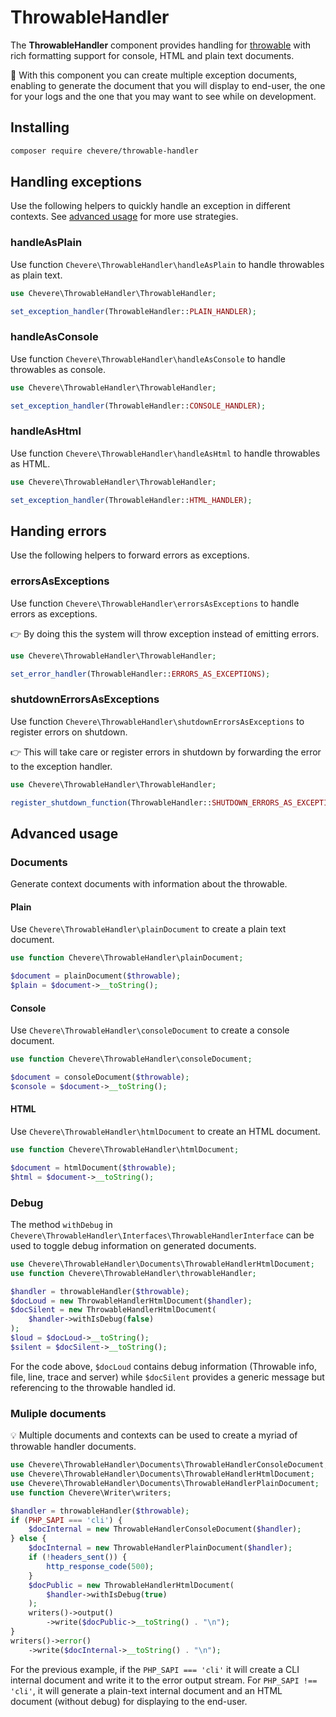 # ThrowableHandler

The **ThrowableHandler** component provides handling for [throwable](https://www.php.net/throwable) with rich formatting support for console, HTML and plain text documents.

👏 With this component you can create multiple exception documents, enabling to generate the document that you will display to end-user, the one for your logs and the one that you may want to see while on development.

## Installing

```sh
composer require chevere/throwable-handler
```

## Handling exceptions

Use the following helpers to quickly handle an exception in different contexts. See [advanced usage](#advanced-usage) for more use strategies.

### handleAsPlain

Use function `Chevere\ThrowableHandler\handleAsPlain` to handle throwables as plain text.

```php
use Chevere\ThrowableHandler\ThrowableHandler;

set_exception_handler(ThrowableHandler::PLAIN_HANDLER);
```

### handleAsConsole

Use function `Chevere\ThrowableHandler\handleAsConsole` to handle throwables as console.

```php
use Chevere\ThrowableHandler\ThrowableHandler;

set_exception_handler(ThrowableHandler::CONSOLE_HANDLER);
```

### handleAsHtml

Use function `Chevere\ThrowableHandler\handleAsHtml` to handle throwables as HTML.

```php
use Chevere\ThrowableHandler\ThrowableHandler;

set_exception_handler(ThrowableHandler::HTML_HANDLER);
```

## Handing errors

Use the following helpers to forward errors as exceptions.

### errorsAsExceptions

Use function `Chevere\ThrowableHandler\errorsAsExceptions` to handle errors as exceptions.

👉 By doing this the system will throw exception instead of emitting errors.

```php
use Chevere\ThrowableHandler\ThrowableHandler;

set_error_handler(ThrowableHandler::ERRORS_AS_EXCEPTIONS);
```

### shutdownErrorsAsExceptions

Use function `Chevere\ThrowableHandler\shutdownErrorsAsExceptions` to register errors on shutdown.

👉 This will take care or register errors in shutdown by forwarding the error to the exception handler.

```php
use Chevere\ThrowableHandler\ThrowableHandler;

register_shutdown_function(ThrowableHandler::SHUTDOWN_ERRORS_AS_EXCEPTIONS);
```

## Advanced usage

### Documents

Generate context documents with information about the throwable.

#### Plain

Use `Chevere\ThrowableHandler\plainDocument` to create a plain text document.

```php
use function Chevere\ThrowableHandler\plainDocument;

$document = plainDocument($throwable);
$plain = $document->__toString();
```

#### Console

Use `Chevere\ThrowableHandler\consoleDocument` to create a console document.

```php
use function Chevere\ThrowableHandler\consoleDocument;

$document = consoleDocument($throwable);
$console = $document->__toString();
```

#### HTML

Use `Chevere\ThrowableHandler\htmlDocument` to create an HTML document.

```php
use function Chevere\ThrowableHandler\htmlDocument;

$document = htmlDocument($throwable);
$html = $document->__toString();
```

### Debug

The method `withDebug` in `Chevere\ThrowableHandler\Interfaces\ThrowableHandlerInterface` can be used to toggle debug information on generated documents.

```php
use Chevere\ThrowableHandler\Documents\ThrowableHandlerHtmlDocument;
use function Chevere\ThrowableHandler\throwableHandler;

$handler = throwableHandler($throwable);
$docLoud = new ThrowableHandlerHtmlDocument($handler);
$docSilent = new ThrowableHandlerHtmlDocument(
    $handler->withIsDebug(false)
);
$loud = $docLoud->__toString();
$silent = $docSilent->__toString();
```

For the code above, `$docLoud` contains debug information (Throwable info, file, line, trace and server) while `$docSilent` provides a generic message but referencing to the throwable handled id.

### Muliple documents

💡 Multiple documents and contexts can be used to create a myriad of throwable handler documents.

```php
use Chevere\ThrowableHandler\Documents\ThrowableHandlerConsoleDocument;
use Chevere\ThrowableHandler\Documents\ThrowableHandlerHtmlDocument;
use Chevere\ThrowableHandler\Documents\ThrowableHandlerPlainDocument;
use function Chevere\Writer\writers;

$handler = throwableHandler($throwable);
if (PHP_SAPI === 'cli') {
    $docInternal = new ThrowableHandlerConsoleDocument($handler);
} else {
    $docInternal = new ThrowableHandlerPlainDocument($handler);
    if (!headers_sent()) {
        http_response_code(500);
    }
    $docPublic = new ThrowableHandlerHtmlDocument(
        $handler->withIsDebug(true)
    );
    writers()->output()
        ->write($docPublic->__toString() . "\n");
}
writers()->error()
    ->write($docInternal->__toString() . "\n");
```

For the previous example, if the `PHP_SAPI === 'cli'` it will create a CLI internal document and write it to the error output stream. For `PHP_SAPI !== 'cli'`, it will generate a plain-text internal document and an HTML document (without debug) for displaying to the end-user.
